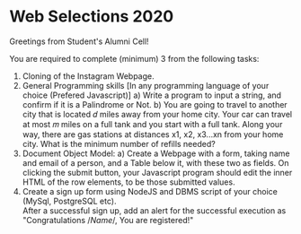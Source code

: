 # Web Selections 2020
Greetings from Student's Alumni Cell! 

You are required to complete (minimum) 3 from the following tasks:

1. Cloning of the Instagram Webpage.
2. General Programming skills [In any programming language of your choice (Prefered Javascript)]
   a) Write a program to input a string, and confirm if it is a Palindrome or Not.
   b) You are going to travel to another city that is located 𝑑 miles away from your home city. Your car can travel at most 𝑚 miles on a full tank and you start with a full tank.       Along your way, there are gas stations at distances x1, x2, x3...xn from your home city. What is the minimum number of refills needed?
3. Document Object Model:
   a) Create a Webpage with a form, taking name and email of a person, and a Table below it, with these two as fields. On clicking the submit button, your Javascript program             should edit the inner HTML of the row elements, to be those submitted values. 
4. Create a sign up form using NodeJS and DBMS script of your choice (MySql, PostgreSQL etc).  
   After a successful sign up, add an alert for the successful execution as "Congratulations /*Name*/, You are registered!" 
   
